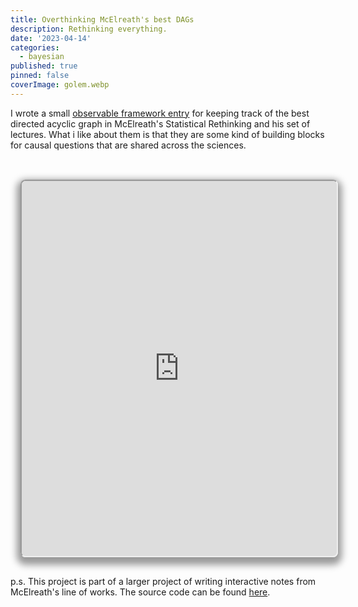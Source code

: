 ```yaml
---
title: Overthinking McElreath's best DAGs
description: Rethinking everything.
date: '2023-04-14'
categories:
  - bayesian
published: true
pinned: false
coverImage: golem.webp
---
```


I wrote a small [observable framework entry](https://jstonge.github.io/overthinking/dawgs) for keeping track of the best directed acyclic graph in McElreath's Statistical Rethinking and his set of lectures. What i like about them is that they are some kind of building blocks for causal questions that are shared across the sciences. 

<br>
<iframe
  id="inlineFrameExample"
  title="Inline Frame Example"
  width="1200"
  height="600"
  class="crop"
  src="https://jstonge.github.io/overthinking/dawgs">
</iframe>

p.s. This project is part of a larger project of writing interactive notes from McElreath's line of works. The source code can be found [here](https://raw.githubusercontent.com/jstonge/overthinking/main/docs/dawgs.md).

<style type="text/css">

.crop {
  border-radius: 8px;
  margin: 1rem;
  max-width: calc(100%);
  box-shadow: 0 0 0 0.75px rgba(128, 128, 128, 0.2), 0 6px 12px 6px rgba(0, 0, 0, 0.4);
}
</style>